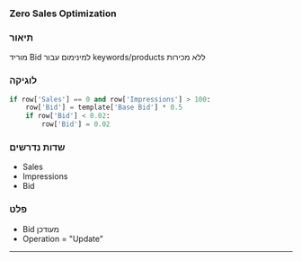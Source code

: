 
### Zero Sales Optimization

### תיאור
מוריד Bid למינימום עבור keywords/products ללא מכירות

### לוגיקה
```python
if row['Sales'] == 0 and row['Impressions'] > 100:
    row['Bid'] = template['Base Bid'] * 0.5
    if row['Bid'] < 0.02:
        row['Bid'] = 0.02
```

### שדות נדרשים
- Sales
- Impressions
- Bid

### פלט
- Bid מעודכן
- Operation = "Update"

---

